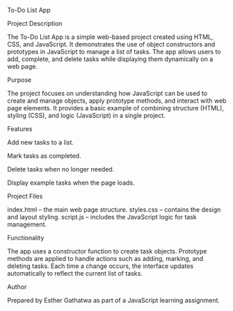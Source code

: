  To-Do List App
 
 Project Description

The To-Do List App is a simple web-based project created using HTML, CSS, and JavaScript.
It demonstrates the use of object constructors and prototypes in JavaScript to manage a list of tasks.
The app allows users to add, complete, and delete tasks while displaying them dynamically on a web page.

Purpose

The project focuses on understanding how JavaScript can be used to create and manage objects, apply prototype methods, and interact with web page elements.
It provides a basic example of combining structure (HTML), styling (CSS), and logic (JavaScript) in a single project.

Features

Add new tasks to a list.

Mark tasks as completed.

Delete tasks when no longer needed.

Display example tasks when the page loads.

Project Files

index.html – the main web page structure.
styles.css – contains the design and layout styling.
script.js – includes the JavaScript logic for task management.

Functionality

The app uses a constructor function to create task objects.
Prototype methods are applied to handle actions such as adding, marking, and deleting tasks.
Each time a change occurs, the interface updates automatically to reflect the current list of tasks.

 Author

Prepared by Esther Gathatwa as part of a JavaScript learning assignment.
